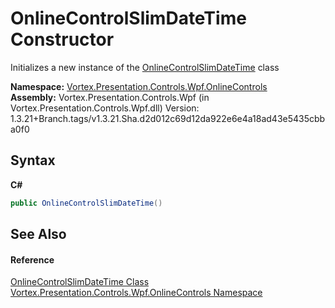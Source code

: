 # OnlineControlSlimDateTime Constructor 
 

Initializes a new instance of the <a href="T_Vortex_Presentation_Controls_Wpf_OnlineControls_OnlineControlSlimDateTime.md">OnlineControlSlimDateTime</a> class

**Namespace:**&nbsp;<a href="N_Vortex_Presentation_Controls_Wpf_OnlineControls.md">Vortex.Presentation.Controls.Wpf.OnlineControls</a><br />**Assembly:**&nbsp;Vortex.Presentation.Controls.Wpf (in Vortex.Presentation.Controls.Wpf.dll) Version: 1.3.21+Branch.tags/v1.3.21.Sha.d2d012c69d12da922e6e4a18ad43e5435cbba0f0

## Syntax

**C#**<br />
``` C#
public OnlineControlSlimDateTime()
```


## See Also


#### Reference
<a href="T_Vortex_Presentation_Controls_Wpf_OnlineControls_OnlineControlSlimDateTime.md">OnlineControlSlimDateTime Class</a><br /><a href="N_Vortex_Presentation_Controls_Wpf_OnlineControls.md">Vortex.Presentation.Controls.Wpf.OnlineControls Namespace</a><br />